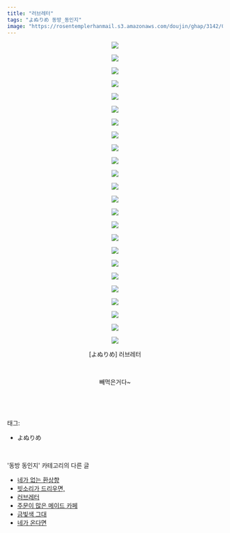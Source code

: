 ```yaml
---
title: "러브레터"
tags: "よぬりめ 동방_동인지"
image: "https://rosentemplerhanmail.s3.amazonaws.com/doujin/ghap/3142/001.jpg"
---
```

<div class="article">
<p style="text-align: center; clear: none; float: none;"><img src="{{ site.imgserver11 }}/ghap/3142/001.jpg"/></p>
<p style="text-align: center; clear: none; float: none;"><img src="{{ site.imgserver11 }}/ghap/3142/002.jpg"/></p>
<p style="text-align: center; clear: none; float: none;"><img src="{{ site.imgserver11 }}/ghap/3142/003.jpg"/></p>
<p style="text-align: center; clear: none; float: none;"><img src="{{ site.imgserver11 }}/ghap/3142/004.jpg"/></p>
<p style="text-align: center; clear: none; float: none;"><img src="{{ site.imgserver11 }}/ghap/3142/005.jpg"/></p>
<p style="text-align: center; clear: none; float: none;"><img src="{{ site.imgserver11 }}/ghap/3142/006.jpg"/></p>
<p style="text-align: center; clear: none; float: none;"><img src="{{ site.imgserver11 }}/ghap/3142/007.jpg"/></p>
<p style="text-align: center; clear: none; float: none;"><img src="{{ site.imgserver11 }}/ghap/3142/008.jpg"/></p>
<p style="text-align: center; clear: none; float: none;"><img src="{{ site.imgserver11 }}/ghap/3142/009.jpg"/></p>
<p style="text-align: center; clear: none; float: none;"><img src="{{ site.imgserver11 }}/ghap/3142/010.jpg"/></p>
<p style="text-align: center; clear: none; float: none;"><img src="{{ site.imgserver11 }}/ghap/3142/011.jpg"/></p>
<p style="text-align: center; clear: none; float: none;"><img src="{{ site.imgserver11 }}/ghap/3142/012.jpg"/></p>
<p style="text-align: center; clear: none; float: none;"><img src="{{ site.imgserver11 }}/ghap/3142/013.jpg"/></p>
<p style="text-align: center; clear: none; float: none;"><img src="{{ site.imgserver11 }}/ghap/3142/014.jpg"/></p>
<p style="text-align: center; clear: none; float: none;"><img src="{{ site.imgserver11 }}/ghap/3142/015.jpg"/></p>
<p style="text-align: center; clear: none; float: none;"><img src="{{ site.imgserver11 }}/ghap/3142/016.jpg"/></p>
<p style="text-align: center; clear: none; float: none;"><img src="{{ site.imgserver11 }}/ghap/3142/017.jpg"/></p>
<p style="text-align: center; clear: none; float: none;"><img src="{{ site.imgserver11 }}/ghap/3142/018.jpg"/></p>
<p style="text-align: center; clear: none; float: none;"><img src="{{ site.imgserver11 }}/ghap/3142/019.jpg"/></p>
<p style="text-align: center; clear: none; float: none;"><img src="{{ site.imgserver11 }}/ghap/3142/020.jpg"/></p>
<p style="text-align: center; clear: none; float: none;"><img src="{{ site.imgserver11 }}/ghap/3142/021.jpg"/></p>
<p style="text-align: center; clear: none; float: none;"><img src="{{ site.imgserver11 }}/ghap/3142/022.jpg"/></p>
<p style="text-align: center; clear: none; float: none;"><img src="{{ site.imgserver11 }}/ghap/3142/023.jpg"/></p>
<p style="text-align: center; clear: none; float: none;"><img src="{{ site.imgserver11 }}/ghap/3142/024.jpg"/></p>
<p style="text-align: center; clear: none; float: none;">[よぬりめ] 러브레터</p>
<p style="text-align: center; clear: none; float: none;"><br/></p>
<p style="text-align: center; clear: none; float: none;">빼먹은거다~</p>
<p><br/></p>
</div><br/>
<div class="tagTrail">
<p>태그: </p>
<ul>
<li>よぬりめ</li>
</ul>
</div><br/>
<div class="another">
<p>'동방 동인지' 카테고리의 다른 글</p>
<ul>
<li><a href="/ghap_3144">네가 없는 환상향</a></li>
<li><a href="/ghap_3143">빗소리가 드리우면,</a></li>
<li><a href="/ghap_3142">러브레터</a></li>
<li><a href="/ghap_3140">주문이 많은 메이드 카페</a></li>
<li><a href="/ghap_3139">금빛색 그대</a></li>
<li><a href="/ghap_3138">네가 온다면</a></li>
</ul>
</div><br/>
<div class="cb_module cb_fluid">
<div class="cb_wrt cb_profile">
</div><!-- commentList close -->
</div><br/>
